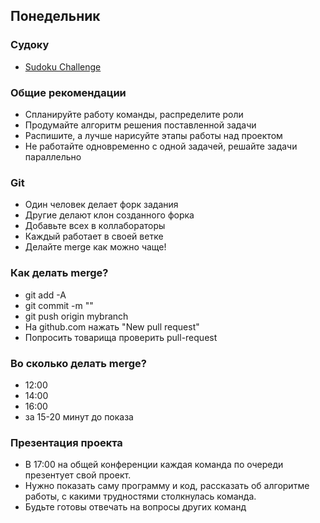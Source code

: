 ## Понедельник
### Судоку


- [Sudoku Challenge](../../../../project-sudoku)

### Общие рекомендации

* Спланируйте работу команды, распределите роли
* Продумайте алгоритм решения поставленной задачи
* Распишите, а лучше нарисуйте этапы работы над проектом
* Не работайте одновременно с одной задачей, решайте задачи параллельно

### Git

* Один человек делает форк задания
* Другие делают клон созданного форка
* Добавьте всех в коллабораторы
* Каждый работает в своей ветке
* Делайте merge как можно чаще!

### Как делать merge?

* git add -A
* git commit -m ""
* git push origin mybranch
* На github.com нажать "New pull request"
* Попросить товарища проверить pull-request

### Во сколько делать merge?

* 12:00
* 14:00
* 16:00
* за 15-20 минут до показа

### Презентация проекта

* В 17:00 на общей конференции каждая команда по очереди презентует свой проект.
* Нужно показать саму программу и код, рассказать об алгоритме работы, с какими трудностями столкнулась команда.
* Будьте готовы отвечать на вопросы других команд